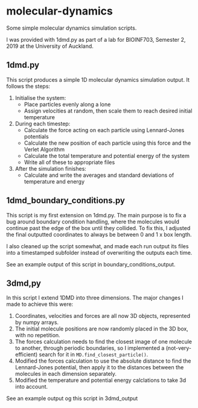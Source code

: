 # molecular-dynamics
Some simple molecular dynamics simulation scripts.

I was provided with 1dmd.py as part of a lab for BIOINF703, Semester 2, 2019 at the University of Auckland. 

## 1dmd.py
This script produces a simple 1D molecular dynamics simulation output. It follows the steps:
1. Initialise the system:
   - Place particles evenly along a lone
   - Assign velocities at random, then scale them to reach desired initial temperature
2. During each timestep:
   - Calculate the force acting on each particle using Lennard-Jones potentials
   - Calculate the new position of each particle using this force and the Verlet Algorithm
   - Calculate the total temperature and potential energy of the system
   - Write all of these to appropriate files
3. After the simulation finishes:
   - Calculate and write the averages and standard deviations of temperature and energy

## 1dmd_boundary_conditions.py
This script is my first extension on 1dmd.py. The main purpose is to fix a bug around boundary condition handling, where the molecules would continue past the edge of the box until they collided. To fix this, I adjusted the final outputted coordinates to always be between 0 and 1 x box length.

I also cleaned up the script somewhat, and made each run output its files into a timestamped subfolder instead of overwriting the outputs each time. 

See an example output of this script in boundary_conditions_output. 

## 3dmd,py
In this script I extend 1DMD into three dimensions. The major changes I made to achieve this were:
1. Coordinates, velocities and forces are all now 3D objects, represented by numpy arrays. 
2. The initial molecule positions are now randomly placed in the 3D box, with no repetition.
3. The forces calculation needs to find the closest image of one molecule to another, through periodic boundaries, so I implemented a (not-very-efficient) search for it in `MD.find_closest_particle()`.
4. Modified the forces calculation to use the absolute distance to find the Lennard-Jones potential, then apply it to the distances between the molecules in each dimension separately.
5. Modified the temperature and potential energy calclations to take 3d into account. 

See an example output og this script in 3dmd_output

